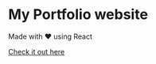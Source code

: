 # My Portfolio website

Made with ♥ using React


[Check it out here](https://imshubhamthind.herokuapp.com)

